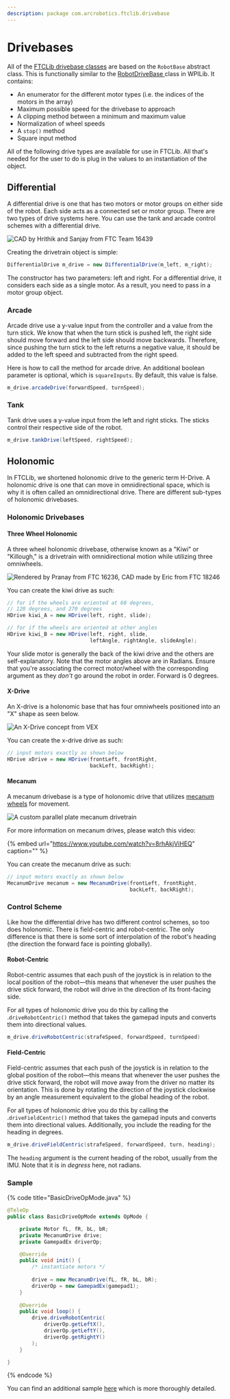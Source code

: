 ```yaml
---
description: package com.arcrobotics.ftclib.drivebase
---
```


# Drivebases

All of the [FTCLib drivebase classes](https://github.com/FTCLib/FTCLib/tree/dev/core/src/main/java/com/arcrobotics/ftclib/drivebase) are based on the `RobotBase` abstract class. This is functionally similar to the [RobotDriveBase ](https://github.com/wpilibsuite/allwpilib/blob/50db653f8d864c594c6a9ab7dd5a0f45b4483a03/wpilibj/src/main/java/edu/wpi/first/wpilibj/drive/RobotDriveBase.java)class in WPILib. It contains:

* An enumerator for the different motor types \(i.e. the indices of the motors in the array\)
* Maximum possible speed for the drivebase to approach
* A clipping method between a minimum and maximum value
* Normalization of wheel speeds
* A `stop()` method
* Square input method

All of the following drive types are available for use in FTCLib. All that's needed for the user to do is plug in the values to an instantiation of the object.

## Differential

A differential drive is one that has two motors or motor groups on either side of the robot. Each side acts as a connected set or motor group. There are two types of drive systems here. You can use the tank and arcade control schemes with a differential drive.

![CAD by Hrithik and Sanjay from FTC Team 16439](../.gitbook/assets/tank.jpg)

Creating the drivetrain object is simple:

```java
DifferentialDrive m_drive = new DifferentialDrive(m_left, m_right);
```

The constructor has two parameters: left and right. For a differential drive, it considers each side as a single motor. As a result, you need to pass in a motor group object.

### Arcade

Arcade drive use a y-value input from the controller and a value from the turn stick. We know that when the turn stick is pushed left, the right side should move forward and the left side should move backwards. Therefore, since pushing the turn stick to the left returns a negative value, it should be added to the left speed and subtracted from the right speed.

Here is how to call the method for arcade drive. An additional boolean parameter is optional, which is `squareInputs`. By default, this value is false.

```java
m_drive.arcadeDrive(forwardSpeed, turnSpeed);
```

### Tank

Tank drive uses a y-value input from the left and right sticks. The sticks control their respective side of the robot.

```java
m_drive.tankDrive(leftSpeed, rightSpeed);
```

## Holonomic

In FTCLib, we shortened holonomic drive to the generic term H-Drive. A holonomic drive is one that can move in omnidirectional space, which is why it is often called an omnidirectional drive. There are different sub-types of holonomic drivebases.

### Holonomic Drivebases

#### Three Wheel Holonomic

A three wheel holonomic drivebase, otherwise known as a "Kiwi" or "Killough," is a drivetrain with omnidirectional motion while utilizing three omniwheels.

![Rendered by Pranay from FTC 16236, CAD made by Eric from FTC 18246](../.gitbook/assets/ftclib_kiwi_v4.png)

You can create the kiwi drive as such:

```java
// for if the wheels are oriented at 60 degrees,
// 120 degrees, and 270 degrees
HDrive kiwi_A = new HDrive(left, right, slide);

// for if the wheels are oriented at other angles
HDrive kiwi_B = new HDrive(left, right, slide,
                           leftAngle, rightAngle, slideAngle);
```

Your slide motor is generally the back of the kiwi drive and the others are self-explanatory.
Note that the motor angles above are in Radians.
Ensure that you're associating the correct motor/wheel with the corresponding argument as they _don't_ go around the robot in order.
Forward is 0 degrees.

#### X-Drive

An X-drive is a holonomic base that has four omniwheels positioned into an "X" shape as seen below.

![An X-Drive concept from VEX](../.gitbook/assets/x-drive.jpg)

You can create the x-drive drive as such:

```java
// input motors exactly as shown below
HDrive xDrive = new HDrive(frontLeft, frontRight,
                           backLeft, backRight);
```

#### Mecanum

A mecanum drivebase is a type of holonomic drive that utilizes [mecanum wheels](https://en.wikipedia.org/wiki/Mecanum_wheel) for movement.

![A custom parallel plate mecanum drivetrain](../.gitbook/assets/final-drivebase-render-light.png)

For more information on mecanum drives, please watch this video:

{% embed url="https://www.youtube.com/watch?v=8rhAkjViHEQ" caption="" %}

You can create the mecanum drive as such:

```java
// input motors exactly as shown below
MecanumDrive mecanum = new MecanumDrive(frontLeft, frontRight,
                                        backLeft, backRight);
```

### Control Scheme

Like how the differential drive has two different control schemes, so too does holonomic. There is field-centric and robot-centric. The only difference is that there is some sort of interpolation of the robot's heading \(the direction the forward face is pointing globally\).

#### Robot-Centric

Robot-centric assumes that each push of the joystick is in relation to the local position of the robot—this means that whenever the user pushes the drive stick forward, the robot will drive in the direction of its front-facing side.

For all types of holonomic drive you do this by calling the .`driveRobotCentric()` method that takes the gamepad inputs and converts them into directional values.

```java
m_drive.driveRobotCentric(strafeSpeed, forwardSpeed, turnSpeed)
```

#### Field-Centric

Field-centric assumes that each push of the joystick is in relation to the global position of the robot—this means that whenever the user pushes the drive stick forward, the robot will move away from the driver no matter its orientation. This is done by rotating the direction of the joystick clockwise by an angle measurement equivalent to the global heading of the robot.

For all types of holonomic drive you do this by calling the .`driveFieldCentric()` method that takes the gamepad inputs and converts them into directional values. Additionally, you include the reading for the heading in degrees.

```java
m_drive.driveFieldCentric(strafeSpeed, forwardSpeed, turn, heading);
```
The `heading` argument is the current heading of the robot, usually from the IMU. Note that it is in _degress_ here, not radians.

### Sample

{% code title="BasicDriveOpMode.java" %}
```java
@TeleOp
public class BasicDriveOpMode extends OpMode {

    private Motor fL, fR, bL, bR;
    private MecanumDrive drive;
    private GamepadEx driverOp;

    @Override
    public void init() {
        /* instantiate motors */
        
        drive = new MecanumDrive(fL, fR, bL, bR);
        driverOp = new GamepadEx(gamepad1);
    }
    
    @Override
    public void loop() {
        drive.driveRobotCentric(
            driverOp.getLeftX(),
            driverOp.getLeftY(),
            driverOp.getRightY()
        );
    }

}
```
{% endcode %}

You can find an additional sample [here](https://github.com/FTCLib/FTCLib/blob/v2.0.1/examples/src/main/java/com/example/ftclibexamples/MecanumDrivingSample.java) which is more thoroughly detailed.
